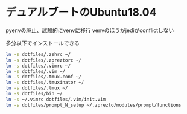 # デュアルブートのUbuntu18.04
pyenvの廃止、試験的にvenvに移行
venvのほうがjediがconflictしない

多分以下でインストールできる
```bash
ln -s dotfiles/.zshrc ~/
ln -s dotfiles/.zpreztorc ~/
ln -s dotfiles/.vimrc ~/
ln -s dotfiles/.vim ~/
ln -s dotfiles/.tmux.conf ~/
ln -s dotfiles/.tmuxinator ~/
ln -s dotfiles/.tmux ~/
ln -s dotfiles/bin ~/
ln -s ~/.vimrc dotfiles/.vim/init.vim
ln -s dotfiles/prompt_N_setup ~/.zprezto/modules/prompt/functions
```
